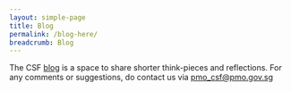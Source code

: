 ```yaml
---
layout: simple-page
title: Blog
permalink: /blog-here/
breadcrumb: Blog
---
```




The CSF [blog](https://pmo-csf.medium.com/) is a space  to share  shorter think-pieces and reflections. For any comments or suggestions, do contact us via [pmo_csf@pmo.gov.sg](mailto:pmo_csf@pmo.gov.sg)
